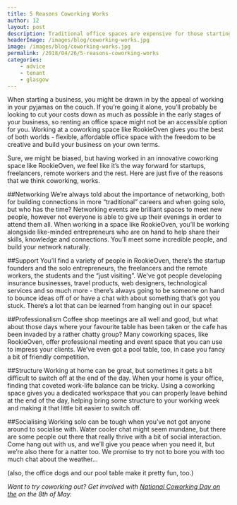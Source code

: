 ```yaml
---
title: 5 Reasons Coworking Works
author: 12
layout: post
description: Traditional office spaces are expensive for those starting a business. Coworking spaces bring you the best of both worlds, here are 5 reasons why we think they work.
headerImage: /images/blog/coworking-works.jpg
image: /images/blog/coworking-works.jpg
permalink: /2018/04/26/5-reasons-coworking-works
categories:  
    - advice
    - tenant
    - glasgow
---
```

When starting a business, you might be drawn in by the appeal of working in your pyjamas on the couch. If you’re going it alone, you’ll probably be looking to cut your costs down as much as possible in the early stages of your business, so renting an office space might not be an accessible option for you. Working at a coworking space like RookieOven gives you the best of both worlds - flexible, affordable office space with the freedom to be creative and build your business on your own terms.

Sure, we might be biased, but having worked in an innovative coworking space like RookieOven, we feel like it’s the way forward for startups, freelancers, remote workers and the rest. Here are just five of the reasons that we think coworking, works.

##Networking
We’re always told about the importance of networking, both for building connections in more “traditional” careers and when going solo, but who has the time? Networking events are brilliant spaces to meet new people, however not everyone is able to give up their evenings in order to attend them all. When working in a space like RookieOven, you’ll be working alongside like-minded entrepreneurs who are on hand to help share their skills, knowledge and connections. You’ll meet some incredible people, and build your network naturally.

##Support
You’ll find a variety of people in RookieOven, there’s the startup founders and the solo entrepreneurs, the freelancers and the remote workers, the students and the “just visiting”. We’ve got people developing insurance businesses, travel products, web designers, technological services and so much more - there’s always going to be someone on hand to bounce ideas off of or have a chat with about something that’s got you stuck. There’s a lot that can be learned from hanging out in our space!

##Professionalism
Coffee shop meetings are all well and good, but what about those days where your favourite table has been taken or the cafe has been invaded by a rather chatty group? Many coworking spaces, like RookieOven, offer professional meeting and event space that you can use to impress your clients. We’ve even got a pool table, too, in case you fancy a bit of friendly competition.

##Structure
Working at home can be great, but sometimes it gets a bit difficult to switch off at the end of the day. When your home is your office, finding that coveted work-life balance can be tricky. Using a coworking space gives you a dedicated workspace that you can properly leave behind at the end of the day, helping bring some structure to your working week and making it that little bit easier to switch off.

##Socialising
Working solo can be tough when you’ve not got anyone around to socialise with. Water cooler chat might seem mundane, but there are some people out there that really thrive with a bit of social interaction. Come hang out with us, and we’ll give you peace when you need it, but we’re also there for a natter too. We promise to try not to bore you with too much chat about the weather…

(also, the office dogs and our pool table make it pretty fun, too.)

_Want to try coworking out? Get involved with [National Coworking Day on the](https://www.nationalcoworkingday.com) on the 8th of May._
